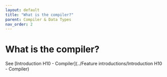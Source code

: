 ```yaml
---
layout: default
title: "What is the compiler?"
parent: Compiler & Data Types
nav_order: 2
---
```


# What is the compiler?

See [Introduction H10 - Compiler](../Feature introductions/Introduction H10 - Compiler)    


